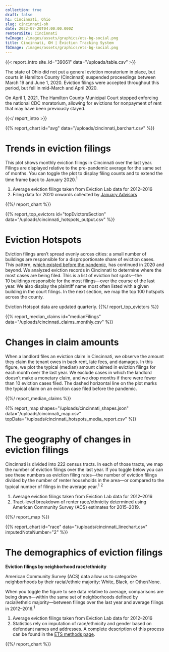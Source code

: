 ```yaml
---
collection: true
draft: false
h1: Cincinnati, Ohio
slug: cincinnati-oh
date: 2022-07-20T04:00:00.000Z
rentersSite: Cincinnati
twImage: /images/assets/graphics/ets-bg-social.png
title: Cincinnati, OH | Eviction Tracking System
fbImage: /images/assets/graphics/ets-bg-social.png
---
```


{{< report_intro site_id="39061" data="/uploads/table.csv" >}}

The state of Ohio did not put a general eviction moratorium in place, but courts in Hamilton County (Cincinnati) suspended proceedings between March 19 and June 1, 2020. Eviction filings were accepted throughout this period, but fell in mid-March and April 2020. 

On April 1, 2021, The Hamilton County Municipal Court stopped enforcing the national CDC moratorium, allowing for evictions for nonpayment of rent that may have been previously stayed.



{{</ report_intro >}}



{{% report_chart id="avg" data="/uploads/cincinnati_barchart.csv" %}}

# Trends in eviction filings

This plot shows monthly eviction filings in Cincinnati over the last year. Filings are displayed relative to the pre-pandemic average for the same set of months. You can toggle the plot to display filing counts and to extend the time frame back to January 2020.<sup>1</sup>

1. Average eviction filings taken from Eviction Lab data for 2012–2016
2. Filing data for 2020 onwards collected by [January Advisors](https://www.januaryadvisors.com/)

{{%/ report_chart %}}



{{% report_top_evictors id="topEvictorsSection" data="/uploads/cincinnati_hotspots_output.csv" %}}
# Eviction Hotspots

Eviction filings aren’t spread evenly across cities: a small number of buildings are responsible for a disproportionate share of eviction cases. This pattern, [which existed before the pandemic](https://evictionlab.org/top-evicting-landlords-drive-us-eviction-crisis/), has continued in 2020 and beyond. We analyzed eviction records in Cincinnati to determine where the most cases are being filed. This is a list of eviction hot spots—the 10 buildings responsible for the most filings—over the course of the last year. We also display the plaintiff name most often listed with a given building in the court filings. In the next section, we map the top 100 hotspots across the county.

Eviction Hotspot data are updated quarterly.
{{%/ report_top_evictors %}}



{{% report_median_claims id="medianFilings" data="/uploads/cincinnati_claims_monthly.csv" %}}








# Changes in claim amounts

When a landlord files an eviction claim in Cincinnati, we observe the amount they claim the tenant owes in back rent, late fees, and damages. In this figure, we plot the typical (median) amount claimed in eviction filings for each month over the last year. We exclude cases in which the landlord doesn’t make a monetary claim, and we drop months if there were fewer than 10 eviction cases filed. The dashed horizontal line on the plot marks the typical claim on an eviction case filed before the pandemic.










{{%/ report_median_claims %}}



{{% report_map shapes="/uploads/cincinnati_shapes.json" data="/uploads/cincinnati_map.csv" topData="/uploads/cincinnati_hotspots_media_report.csv" %}}

# The geography of changes in eviction filings

Cincinnati is divided into 222 census tracts. In each of those tracts, we map the number of eviction filings over the last year. If you toggle below you can see these numbers as eviction filing rates—the number of eviction filings divided by the number of renter households in the area—or compared to the typical number of filings in the average year.<sup>1</sup> <sup>2</sup>

1. Average eviction filings taken from Eviction Lab data for 2012–2016
2. Tract-level breakdown of renter race/ethnicity determined using American Community Survey (ACS) estimates for 2015–2019.

{{%/ report_map %}}



{{% report_chart id="race" data="/uploads/cincinnati_linechart.csv" imputedNoteNumber="2" %}}





# The demographics of eviction filings

**Eviction filings by neighborhood race/ethnicity**

American Community Survey (ACS) data allow us to categorize neighborhoods by their racial/ethnic majority: White, Black, or Other/None. 

When you toggle the figure to see data relative to average, comparisons are being drawn—within the same set of neighborhoods defined by racial/ethnic majority—between filings over the last year and average filings in 2012–2016.<sup>1</sup> 

1. Average eviction filings taken from Eviction Lab data for 2012–2016
2. Statistics rely on imputation of race/ethnicity and gender based on defendant names and addresses. A complete description of this process can be found in the [ETS methods page](https://evictionlab.org/eviction-tracking/methods/).

{{%/ report_chart %}}